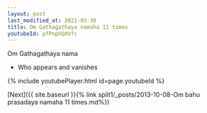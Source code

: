 ```yaml
---
layout: post
last_modified_at: 2021-03-30
title: Om Gathagathaya namaha 11 times
youtubeId: pfPnphQXVfc
---
```

 
 
Om Gathagathaya nama 
 
 -  Who appears and vanishes 
 
  
 
  
 
 
 
 
 
 


{% include youtubePlayer.html id=page.youtubeId %}
 
[Next]({{ site.baseurl }}{% link  split1/_posts/2013-10-08-Om bahu prasadaya namaha 11 times.md%})
 
